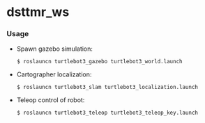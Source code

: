 # dsttmr_ws



### Usage

- Spawn gazebo simulation: 
    
    `$ roslauncn turtlebot3_gazebo turtlebot3_world.launch`

- Cartographer localization:

    `$ roslauncn turtlebot3_slam turtlebot3_localization.launch`

- Teleop control of robot:
  
    `$ roslauncn turtlebot3_teleop turtlebot3_teleop_key.launch`